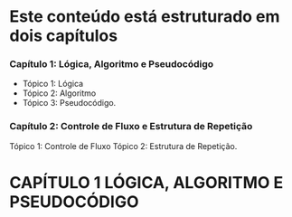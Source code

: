 <h1>Este conteúdo está estruturado em dois capítulos</h1>

<h3>Capítulo 1: Lógica, Algoritmo e Pseudocódigo</h3>
<ul>
<li>Tópico 1: Lógica</li>
<li>Tópico 2: Algoritmo</li>
<li>Tópico 3: Pseudocódigo.</li>
</ul>

<h3>Capítulo 2: Controle de Fluxo e Estrutura de Repetição</h3>

Tópico 1: Controle de Fluxo
Tópico 2: Estrutura de Repetição.

<h1>CAPÍTULO 1
LÓGICA, ALGORITMO E PSEUDOCÓDIGO</h1>
